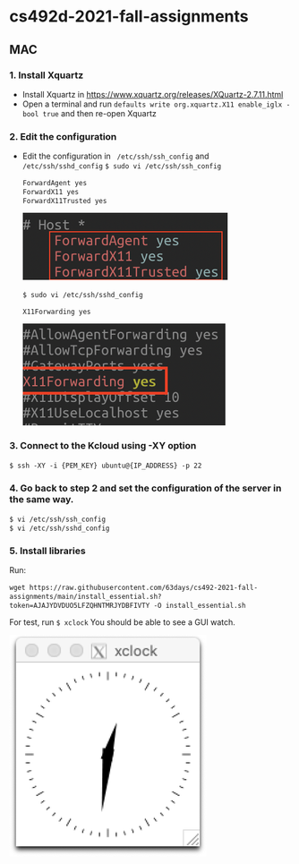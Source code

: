 # cs492d-2021-fall-assignments

## MAC
### 1. Install Xquartz 

* Install Xquartz in https://www.xquartz.org/releases/XQuartz-2.7.11.html
*  Open a terminal and run `defaults write org.xquartz.X11 enable_iglx -bool true` and then re-open Xquartz

### 2. Edit the configuration 

* Edit the configuration in ` /etc/ssh/ssh_config` and `/etc/ssh/sshd_config` 
   `$ sudo vi /etc/ssh/ssh_config`
   ```shell
   ForwardAgent yes
   ForwardX11 yes
   ForwardX11Trusted yes
   ```

   ![ssh_config](./docs/ssh_config.png)

   `$ sudo vi /etc/ssh/sshd_config`
   ```shell
   X11Forwarding yes
   ```

   ![sshd_config](./docs/sshd_config.png)

### 3. Connect to the Kcloud using -XY option
`$ ssh -XY -i {PEM_KEY} ubuntu@{IP_ADDRESS} -p 22`
### 4. Go back to step 2 and set the configuration of the server in the same way.
```shell
$ vi /etc/ssh/ssh_config 
$ vi /etc/ssh/sshd_config
```
### 5. Install libraries
Run:

```shell
wget https://raw.githubusercontent.com/63days/cs492-2021-fall-assignments/main/install_essential.sh?token=AJAJYDVDUO5LFZQHNTMRJYDBFIVTY -O install_essential.sh
```
For test, run ` $ xclock `
You should be able to see a GUI watch.

![xclock](./docs/xclock.png)






